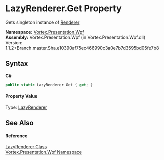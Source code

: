 # LazyRenderer.Get Property 
 

Gets singleton instance of <a href="T_Vortex_Presentation_Wpf_Renderer.md">Renderer</a>

**Namespace:**&nbsp;<a href="N_Vortex_Presentation_Wpf.md">Vortex.Presentation.Wpf</a><br />**Assembly:**&nbsp;Vortex.Presentation.Wpf (in Vortex.Presentation.Wpf.dll) Version: 1.1.2+Branch.master.Sha.e10390af75ec466990c3a0e7b7d3595bd05fe7b8

## Syntax

**C#**<br />
``` C#
public static LazyRenderer Get { get; }
```


#### Property Value
Type: <a href="T_Vortex_Presentation_Wpf_LazyRenderer.md">LazyRenderer</a>

## See Also


#### Reference
<a href="T_Vortex_Presentation_Wpf_LazyRenderer.md">LazyRenderer Class</a><br /><a href="N_Vortex_Presentation_Wpf.md">Vortex.Presentation.Wpf Namespace</a><br />